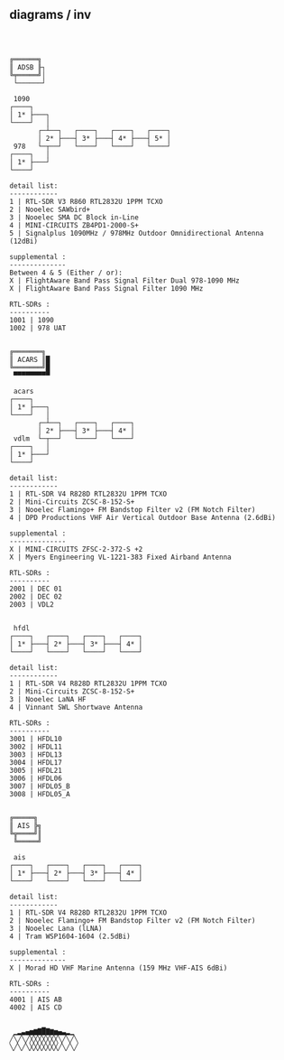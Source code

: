 diagrams / inv
----
<pre><code>


╔══════╗
║ ADSB ╟┐
╚╤═════╝│
 └──────┘

 1090
┌────┐
│ 1* ├───┐
└────┘   │
       ┌─┴──┐   ┌────┐   ┌────┐   ┌────┐
       │ 2* ├───┤ 3* ├───┤ 4* ├───┤ 5* │
 978   └─┬──┘   └────┘   └────┘   └────┘
┌────┐   │
│ 1* ├───┘
└────┘

detail list:
------------
1 | RTL-SDR V3 R860 RTL2832U 1PPM TCXO
2 | Nooelec SAWbird+
3 | Nooelec SMA DC Block in-Line
4 | MINI-CIRCUITS ZB4PD1-2000-S+
5 | Signalplus 1090MHz / 978MHz Outdoor Omnidirectional Antenna (12dBi)

supplemental :
--------------
Between 4 & 5 (Either / or):
X | FlightAware Band Pass Signal Filter Dual 978-1090 MHz
X | FlightAware Band Pass Signal Filter 1090 MHz

RTL-SDRs :
----------
1001 | 1090
1002 | 978 UAT


╔═══════╗
║ ACARS ║█
╚═══════╝█
 ▀▀▀▀▀▀▀▀▀

 acars
┌────┐
│ 1* ├───┐
└────┘   │
       ┌─┴──┐   ┌────┐   ┌────┐
       │ 2* ├───┤ 3* ├───┤ 4* │
 vdlm  └─┬──┘   └────┘   └────┘
┌────┐   │
│ 1* ├───┘
└────┘

detail list:
------------
1 | RTL-SDR V4 R828D RTL2832U 1PPM TCXO
2 | Mini-Circuits ZCSC-8-152-S+
3 | Nooelec Flamingo+ FM Bandstop Filter v2 (FM Notch Filter)
4 | DPD Productions VHF Air Vertical Outdoor Base Antenna (2.6dBi)

supplemental :
--------------
X | MINI-CIRCUITS ZFSC-2-372-S +2
X | Myers Engineering VL-1221-383 Fixed Airband Antenna

RTL-SDRs :
----------
2001 | DEC 01
2002 | DEC 02
2003 | VDL2


 hfdl
┌────┐   ┌────┐   ┌────┐   ┌────┐
│ 1* ├───┤ 2* ├───┤ 3* ├───┤ 4* │
└────┘   └────┘   └────┘   └────┘

detail list:
------------
1 | RTL-SDR V4 R828D RTL2832U 1PPM TCXO
2 | Mini-Circuits ZCSC-8-152-S+
3 | Nooelec LaNA HF
4 | Vinnant SWL Shortwave Antenna

RTL-SDRs :
----------
3001 | HFDL10
3002 | HFDL11
3003 | HFDL13
3004 | HFDL17
3005 | HFDL21
3006 | HFDL06
3007 | HFDL05_B
3008 | HFDL05_A


╔═════╗
║ AIS ╠╗
╚╦════╝║
 ╚═════╝

 ais
┌────┐   ┌────┐   ┌────┐   ┌────┐
│ 1* ├───┤ 2* ├───┤ 3* ├───┤ 4* │
└────┘   └────┘   └────┘   └────┘

detail list:
------------
1 | RTL-SDR V4 R828D RTL2832U 1PPM TCXO
2 | Nooelec Flamingo+ FM Bandstop Filter v2 (FM Notch Filter)
3 | Nooelec Lana (lLNA)
4 | Tram WSP1604-1604 (2.5dBi)

supplemental :
--------------
X | Morad HD VHF Marine Antenna (159 MHz VHF-AIS 6dBi)

RTL-SDRs :
----------
4001 | AIS AB
4002 | AIS CD


 ▁▂▃▄▅▆▇█▇▆▅▄▃▂▁
╱╲╱╲╱╳╳╳╳╳╳╳╲╱╲╱╲
╲╱╲╱╲╳╳╳╳╳╳╳╱╲╱╲╱
</code></pre>
